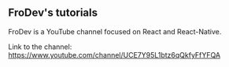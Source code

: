 ## FroDev's tutorials

FroDev is a YouTube channel focused on React and React-Native.

Link to the channel: https://www.youtube.com/channel/UCE7Y95L1btz6qQkfyFfYFQA
